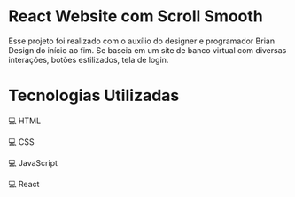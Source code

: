 # React Website com Scroll Smooth

Esse projeto foi realizado com o auxílio do designer e programador Brian Design do início ao fim. Se baseia em um site de banco virtual com diversas interações, botões estilizados, tela de login.

# Tecnologias Utilizadas

💻 HTML

💻 CSS 

💻 JavaScript

💻 React
